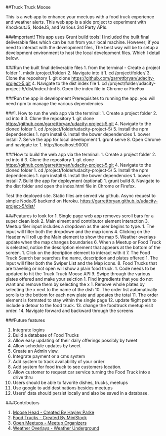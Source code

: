 ##Truck Truck Moose

This is a web app to enhance your meetups with a food truck experience and weather alerts. This web app is a side project to experiment with KnockoutJS, NodeJS, and Various 3rd Party APIs.

###Important! This app uses Grunt build tools!
I included the built final deliverable files which can be run from your local machine. However; if you need to interact with the development files, The best way will be to setup a development environment to host the local development files. Which I detail below.

###Run the built final deliverable files
    1. from the terminal - Create a project folder
        1. mkdir /project/folder/
    2. Navigate into it
        1. cd /project/folder/
    3. Clone the repository
        1. git clone https://github.com/garrettbryan/udacity-project-5.git
    4. Navigate to the dist index file
        1. cd /project/folder/udacity-project-5/dist/index.html
    5. Open the index file in Chrome or FireFox


###Run the app in development
Prerequisites to running the app:
you will need npm to manage the various dependencies

###1. How to run the web app via the terminal:
    1. Create a project folder
    2. cd into it
    3. Clone the repository
        1. git clone https://github.com/garrettbryan/udacity-project-5.git
    4. Navigate to the cloned folder
        1. cd /project/folder/udacity-project-5/
    5. Install the npm dependencies
        1. npm install
    6. Install the bower dependencies
        1. bower install
    7. Serve the app for local development
        1. grunt serve
    8. Open Chrome and navigate to:
        1. http://localhost:9000/


###How to build the web app via the terminal:
    1. Create a project folder
    2. cd into it
    3. Clone the repository
        1. git clone https://github.com/garrettbryan/udacity-project-5.git
    4. Navigate to the cloned folder
        1. cd /project/folder/udacity-project-5/
    5. Install the npm dependencies
        1. npm install
    6. Install the bower dependencies
        1. bower install
    7. Build the app for deployment (optional)
        1. grunt build
    8. Navigate to the dist folder and open the index.html file in Chrome or Firefox.

Test the deployed site. Static files are served via github. Async request to simple NodeJS backend on Heroku.
https://garrettbryan.github.io/udacity-project-5/dist/

###Features to look for
    1. Single page web app removes scroll bars for a super clean look
    2. Main elment and contributor element interaction
    3. Meetup filer input includes a dropdown as the user begins to type.
        1. The input will filter both the dropdown and the map icons
    4. Clicking on the Header will roll up the Main element to show the map
    5. Weather overlays update when the map changes boundaries
    6. When a Meetup or Food Truck is selected, notice the description element that appears at the bottom of the screen.
        1. Click on the decription element to interact with it
    7. The Food Truck Search bar searches the name, description and plates offered
        1. The input will filter both the Swiper List and the Map icons.
    8. Food Trucks that are traveling or not open will show a plain food truck.
        1. Code needs to be updated to hit the Truck Truck Moose API
    9. Swipe through the various plates offered and make your selction
        1. Find ingredients that you do not want and remove them by selecting the x
        1. Remove whole plates by selecting the x next to the name of the dish
    10. The order list automatically scrolls to the bottom for each new plate and updates the total
    11. The order element is formated to stay within the single page
    12. update flight path to include a detour to the food truck.
    13. change the foodtruck meetup visit order.
    14. Navigate forward and backward through the screens

###Future features
1. Integrate logins
2. Build a database of Food Trucks
3. Allow easy updating of their daily offerings possibly by tweet
4. Allow schedule updates by tweet
5. Create an Admin view.
6. Integrate payment or a cms system
7. Add system to track availability of your order
8. Add system for food truck to see customers location.
9. Allow customer to request car service turning the Food Truck into a drive thru
10. Users should be able to favorite dishes, trucks, meetups
11. Use google to add destinations besides meetups
12. Users' data should persist locally and also be saved in a database.

###Contributors
1. [Moose Head - Created By Hayley Parke](https://thenounproject.com/search/?q=moose&i=251377)
2. [Food Trucks - Created By MiniStock](https://www.vecteezy.com/members/ministock)
3. [Open Meetups - Meetup Organizers](https://www.meetup.com/)
4. [Weather Overlays - Weather Underground](https://www.wunderground.com)


